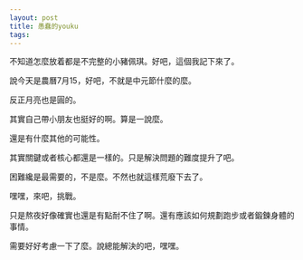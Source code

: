 ```yaml
---
layout: post
title: 愚蠢的youku
tags:
---
```


不知道怎麼放着都是不完整的小豬佩琪。好吧，這個我記下來了。

說今天是農曆7月15，好吧，不就是中元節什麼的麼。

反正月亮也是圓的。

其實自己帶小朋友也挺好的啊。算是一說麼。

還是有什麼其他的可能性。

其實關鍵或者核心都還是一樣的。只是解決問題的難度提升了吧。

困難纔是最需要的，不是麼。不然也就這樣荒廢下去了。

嘿嘿，來吧，挑戰。

只是熬夜好像確實也還是有點耐不住了啊。還有應該如何規劃跑步或者鍛鍊身體的事情。

需要好好考慮一下了麼。說總能解決的吧，嘿嘿。
